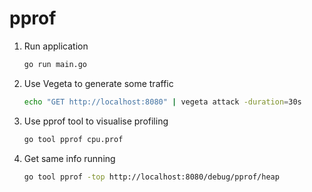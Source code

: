 
# pprof

1. Run application

    ```bash
    go run main.go
    ```

1. Use Vegeta to generate some traffic

    ```bash
    echo "GET http://localhost:8080" | vegeta attack -duration=30s
    ```

1. Use pprof tool to visualise profiling

    ```bash
    go tool pprof cpu.prof
    ```

1. Get same info running

    ```bash
    go tool pprof -top http://localhost:8080/debug/pprof/heap
    ```

